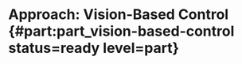 # Approach: Vision-Based Control  {#part:part_vision-based-control status=ready level=part}

<minitoc/>
